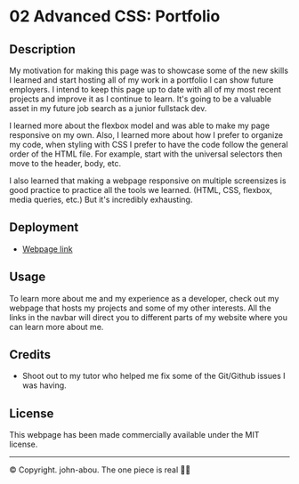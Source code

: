 # 02 Advanced CSS: Portfolio

## Description
My motivation for making this page was to showcase some of the new skills I learned and start hosting all of my work in a portfolio I can show future employers. I intend to keep this page up to date with all of my most recent projects and improve it as I continue to learn. It's going to be a valuable asset in my future job search as a junior fullstack dev. 

I learned more about the flexbox model and was able to make my page responsive on my own. Also, I learned more about how I prefer to organize my code, when styling with CSS I prefer to have the code follow the general order of the HTML file. For example, start with the universal selectors then move to the header, body, etc. 

I also learned that making a webpage responsive on multiple screensizes is good practice to practice all the tools we learned. (HTML, CSS, flexbox, media queries, etc.) But it's incredibly exhausting. 

## Deployment
* <a href="https://john-abou.github.io/johns-page-to-flex">Webpage link</a>

## Usage
To learn more about me and my experience as a developer, check out my webpage that hosts my projects and some of my other interests. All the links in the navbar will direct you to different parts of my website where you can learn more about me. 

## Credits
* Shoot out to my tutor who helped me fix some of the Git/Github issues I was having. 

## License 
This webpage has been made commercially available under the MIT license. 


---
© Copyright. john-abou. The one piece is real  🏴‍☠